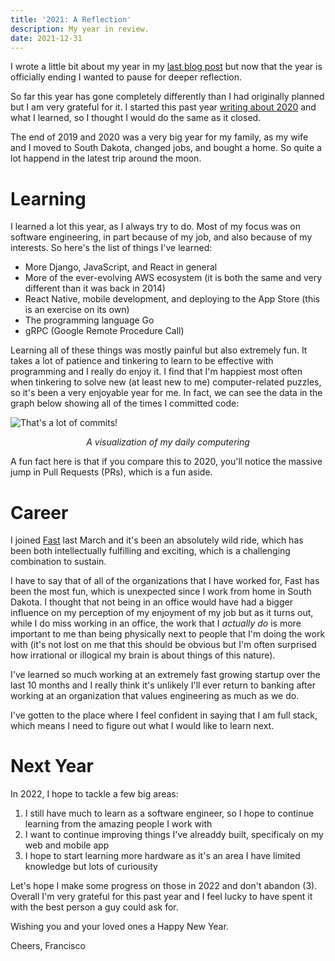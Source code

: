 ```yaml
---
title: '2021: A Reflection'
description: My year in review.
date: 2021-12-31
---
```


I wrote a little bit about my year in my [last blog post](https://franciscojavierarceo.github.io/post/2021-is-nearly-over) but now that the year is officially ending I wanted to pause for deeper reflection.

So far this year has gone completely differently than I had originally planned but I am very grateful for it. I started this past year [writing about 2020](https://franciscojavierarceo.github.io/post/learning-new-things) and what I learned, so I thought I would do the same as it closed.

The end of 2019 and 2020 was a very big year for my family, as my wife and I moved to South Dakota, changed jobs, and bought a home. So quite a lot happend in the latest trip around the moon.

# Learning

I learned a lot this year, as I always try to do. Most of my focus was on software engineering, in part because of my job, and also because of my interests. So here's the list of things I've learned:

- More Django, JavaScript, and React in general 
- More of the ever-evolving AWS ecosystem (it is both the same and very different than it was back in 2014)
- React Native, mobile development, and deploying to the App Store (this is an exercise on its own)
- The programming language Go
- gRPC (Google Remote Procedure Call)

Learning all of these things was mostly painful but also extremely fun. It takes a lot of patience and tinkering to learn to be effective with programming and I really do enjoy it. I find that I'm happiest most often when tinkering to solve new (at least new to me) computer-related puzzles, so it's been a very enjoyable year for me. In fact, we can see the data in the graph below showing all of the times I committed code:

![That's a lot of commits!](2021-commit-count.png)
<p align="center" style="padding:0"><i>A visualization of my daily computering</i></p>

A fun fact here is that if you compare this to 2020, you'll notice the massive jump in Pull Requests (PRs), which is a fun aside.

# Career

I joined [Fast](https://www.fast.co) last March and it's been an absolutely wild ride, which has been both intellectually fulfilling and exciting, which is a challenging combination to sustain. 

I have to say that of all of the organizations that I have worked for, Fast has been the most fun, which is unexpected since I work from home in South Dakota. I thought that not being in an office would have had a bigger influence on my perception of my enjoyment of my job but as it turns out, while I do miss working in an office, the work that I *actually do* is more important to me than being physically next to people that I'm doing the work with (it's not lost on me that this should be obvious but I'm often surprised how irrational or illogical my brain is about things of this nature). 

I've learned so much working at an extremely fast growing startup over the last 10 months and I really think it's unlikely I'll ever return to banking after working at an organization that values engineering as much as we do.

I've gotten to the place where I feel confident in saying that I am full stack, which means I need to figure out what I would like to learn next. 

# Next Year

In 2022, I hope to tackle a few big areas:

1. I still have much to learn as a software engineer, so I hope to continue learning from the amazing people I work with
2. I want to continue improving things I've alreaddy built, specificaly on my web and mobile app
3. I hope to start learning more hardware as it's an area I have limited knowledge but lots of curiousity

Let's hope I make some progress on those in 2022 and don't abandon (3). Overall I'm very grateful for this past year and I feel lucky to have spent it with the best person a guy could ask for.

Wishing you and your loved ones a Happy New Year.

Cheers,
Francisco